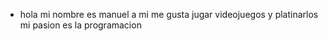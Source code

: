- hola mi nombre es manuel a mi me gusta jugar videojuegos y platinarlos mi pasion es la programacion
  

